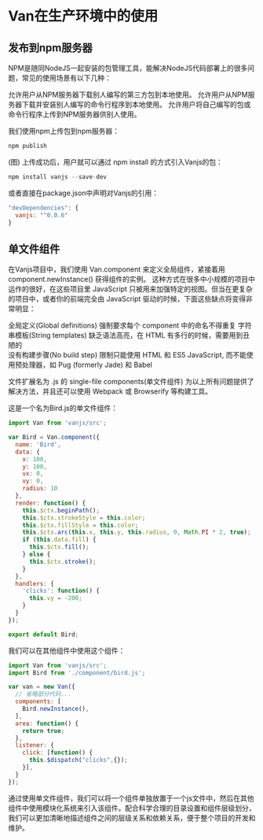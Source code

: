 # Van在生产环境中的使用
## 发布到npm服务器
NPM是随同NodeJS一起安装的包管理工具，能解决NodeJS代码部署上的很多问题，常见的使用场景有以下几种：

允许用户从NPM服务器下载别人编写的第三方包到本地使用。
允许用户从NPM服务器下载并安装别人编写的命令行程序到本地使用。
允许用户将自己编写的包或命令行程序上传到NPM服务器供别人使用。

我们使用npm上传包到npm服务器：
``` javascript
npm publish
```
(图)
上传成功后，用户就可以通过 npm install 的方式引入Vanjs的包：
``` javascript
npm install vanjs --save-dev
```
或者直接在package.json中声明对Vanjs的引用：
``` javascript
"devDependencies": {
  vanjs: "^0.0.6"
}
```
## 单文件组件
在Vanjs项目中，我们使用 Van.component 来定义全局组件，紧接着用 component.newInstance() 获得组件的实例。
这种方式在很多中小规模的项目中运作的很好，在这些项目里 JavaScript 只被用来加强特定的视图。但当在更复杂的项目中，或者你的前端完全由 JavaScript 驱动的时候，下面这些缺点将变得非常明显：

全局定义(Global definitions) 强制要求每个 component 中的命名不得重复
字符串模板(String templates) 缺乏语法高亮，在 HTML 有多行的时候，需要用到丑陋的 \
没有构建步骤(No build step) 限制只能使用 HTML 和 ES5 JavaScript, 而不能使用预处理器，如 Pug (formerly Jade) 和 Babel

文件扩展名为 .js 的 single-file components(单文件组件) 为以上所有问题提供了解决方法，并且还可以使用 Webpack 或 Browserify 等构建工具。

这是一个名为Bird.js的单文件组件：
``` javascript
import Van from 'vanjs/src';

var Bird = Van.component({
  name: 'Bird',
  data: {
    x: 100,
    y: 100,
    vx: 0,
    vy: 0,
    radius: 10
  },
  render: function() {
    this.$ctx.beginPath();
    this.$ctx.strokeStyle = this.color;
    this.$ctx.fillStyle = this.color;
    this.$ctx.arc(this.x, this.y, this.radius, 0, Math.PI * 2, true);
    if (this.data.fill) {
      this.$ctx.fill();
    } else {
      this.$ctx.stroke();
    }
  },
  handlers: {
    'clicks': function() {
      this.vy = -200;
    }
  }
});

export default Bird;
```
我们可以在其他组件中使用这个组件：
``` javascript
import Van from 'vanjs/src';
import Bird from './component/bird.js';

var van = new Van({
  // 省略部分代码...
  components: [
    Bird.newInstance(),
  ],
  area: function() {
    return true;
  },
  listener: {
    click: [function() {
      this.$dispatch("clicks",{});
    }],
  }
});
```
通过使用单文件组件，我们可以将一个组件单独放置于一个js文件中，然后在其他组件中使用模块化系统来引入该组件。配合科学合理的目录设置和组件层级划分，我们可以更加清晰地描述组件之间的层级关系和依赖关系，便于整个项目的开发和维护。
